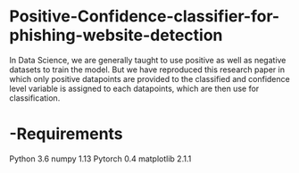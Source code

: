 # Positive-Confidence-classifier-for-phishing-website-detection
In Data Science, we are generally taught to use positive as well as negative datasets to train the model.  But we have reproduced this research paper in which only positive datapoints are provided to the classified and confidence level variable is assigned to each datapoints, which are then use for classification.

# -Requirements
Python 3.6
numpy 1.13
Pytorch 0.4
matplotlib 2.1.1
